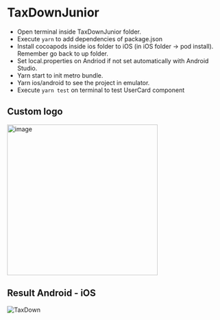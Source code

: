 # TaxDownJunior

- Open terminal inside TaxDownJunior folder.
- Execute `yarn` to add dependencies of package.json
- Install cocoapods inside ios folder to iOS (in iOS folder -> pod install). Remember go back to up folder.
- Set local.properties on Andriod if not set automatically with Android Studio.
- Yarn start to init metro bundle.
- Yarn ios/android to see the project in emulator.
- Execute `yarn test` on terminal to test UserCard component

## Custom logo
<img width="351" alt="image" src="https://user-images.githubusercontent.com/65594529/173893970-ab8285c7-1488-4bbd-a907-608612be97d8.png">


## Result Android - iOS
![TaxDown](https://user-images.githubusercontent.com/65594529/173893636-5e0510d3-2fa7-46d6-a045-fdf5dbf3f323.gif)
